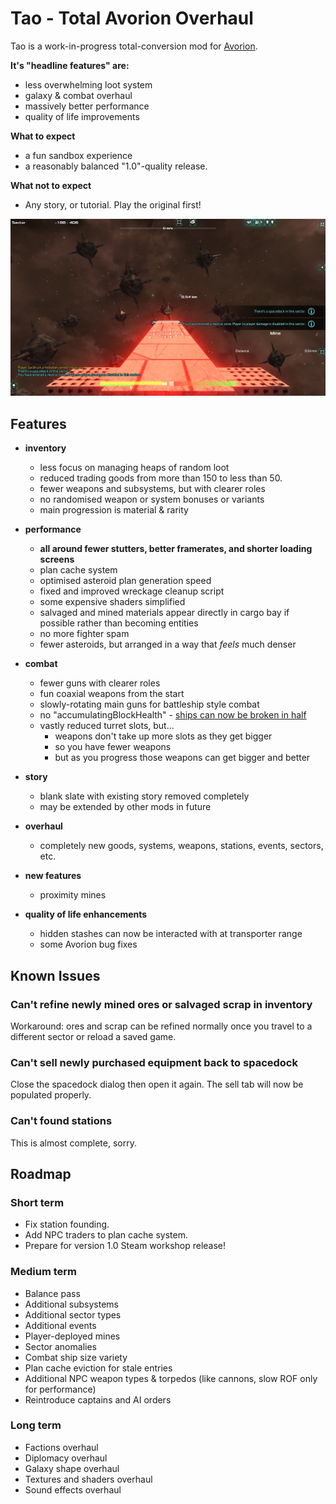 # Tao - Total Avorion Overhaul

Tao is a work-in-progress total-conversion mod for [Avorion](https://store.steampowered.com/app/445220/Avorion/).

**It's "headline features" are:**

* less overwhelming loot system
* galaxy & combat overhaul
* massively better performance
* quality of life improvements

**What to expect**

* a fun sandbox experience
* a reasonably balanced "1.0"-quality release.

**What not to expect**

* Any story, or tutorial. Play the original first!

![screenshot of the TOA mod for Avorion](screenshot.jpg)

Features
----

* **inventory**
   - less focus on managing heaps of random loot
   - reduced trading goods from more than 150 to less than 50.
   - fewer weapons and subsystems, but with clearer roles
   - no randomised weapon or system bonuses or variants
   - main progression is material & rarity

* **performance**
  - **all around fewer stutters, better framerates, and shorter loading screens**
  - plan cache system
  - optimised asteroid plan generation speed
  - fixed and improved wreckage cleanup script
  - some expensive shaders simplified
  - salvaged and mined materials appear directly in cargo bay if possible rather than becoming entities
  - no more fighter spam
  - fewer asteroids, but arranged in a way that *feels* much denser

* **combat**
  - fewer guns with clearer roles
  - fun coaxial weapons from the start
  - slowly-rotating main guns for battleship style combat
  - no "accumulatingBlockHealth" - [ships can now be broken in half]([https://www.reddit.com/r/avorion/comments/o8bnst/my_most_complex_centrally_armored_ships_this/](https://www.reddit.com/r/avorion/comments/o8bnst/my_most_complex_centrally_armored_ships_this/h36f99e/))
  - vastly reduced turret slots, but...
    - weapons don't take up more slots as they get bigger
    - so you have fewer weapons
    - but as you progress those weapons can get bigger and better

* **story**
   - blank slate with existing story removed completely
   - may be extended by other mods in future
 
 * **overhaul**
   - completely new goods, systems, weapons, stations, events, sectors, etc.
  
 * **new features**
   - proximity mines
     
 * **quality of life enhancements**
   - hidden stashes can now be interacted with at transporter range
   - some Avorion bug fixes

Known Issues
------------

### Can't refine newly mined ores or salvaged scrap in inventory

Workaround: ores and scrap can be refined normally once you travel to a different sector or reload a saved game.

### Can't sell newly purchased equipment back to spacedock

Close the spacedock dialog then open it again. The sell tab will now be populated properly.

### Can't found stations

This is almost complete, sorry.


Roadmap
-------

### Short term

* Fix station founding.
* Add NPC traders to plan cache system.
* Prepare for version 1.0 Steam workshop release!

### Medium term

* Balance pass
* Additional subsystems
* Additional sector types
* Additional events
* Player-deployed mines
* Sector anomalies
* Combat ship size variety
* Plan cache eviction for stale entries
* Additional NPC weapon types & torpedos (like cannons, slow ROF only for performance)
* Reintroduce captains and AI orders

### Long term

* Factions overhaul
* Diplomacy overhaul
* Galaxy shape overhaul
* Textures and shaders overhaul
* Sound effects overhaul
